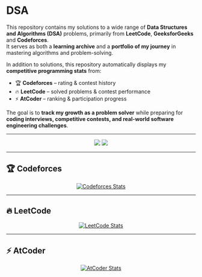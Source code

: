 # DSA

This repository contains my solutions to a wide range of **Data Structures and Algorithms (DSA)** problems, primarily from **LeetCode**, **GeeksforGeeks** and **Codeforces**.  
It serves as both a **learning archive** and a **portfolio of my journey** in mastering algorithms and problem-solving.  

In addition to solutions, this repository automatically displays my **competitive programming stats** from:  
- 🏆 **Codeforces** – rating & contest history  
- 🔥 **LeetCode** – solved problems & contest performance  
- ⚡ **AtCoder** – ranking & participation progress  

The goal is to **track my growth as a problem solver** while preparing for **coding interviews, competitive contests, and real-world software engineering challenges**.  

---

<p align="center">
  <img src="https://img.shields.io/badge/Competitive%20Programming-Stats-blue?style=for-the-badge&logo=hackerrank" />
  <img src="https://img.shields.io/badge/Platforms-LeetCode%20%7C%20Codeforces%20%7C%20AtCoder-orange?style=for-the-badge" />
</p>

---

## 🏆 Codeforces
<p align="center">
  <a href="https://codeforces.com/profile/DrgnTyrnt">
    <img src="https://codeforces-readme-stats.vercel.app/api/card?username=DrgnTyrnt&theme=blueberry&disable_animations=false&show_icons=true&force_username=true" alt="Codeforces Stats" />
  </a>
</p>

---

## 🔥 LeetCode
<p align="center">
  <a href="https://leetcode.com/Balaji_R_0204/">
    <img src="https://leetcard.jacoblin.cool/Balaji_R_0204?theme=dark&font=Noto%20Sans%20Mono&ext=contest" alt="LeetCode Stats" />
  </a>
</p>

---

## ⚡ AtCoder
<p align="center">
  <a href="https://atcoder.jp/users/Balaji_777">
    <img src="https://atcoder-readme-stats.vercel.app/stats/Balaji_777?theme=darcula&width=450" alt="AtCoder Stats" />
  </a>
</p>